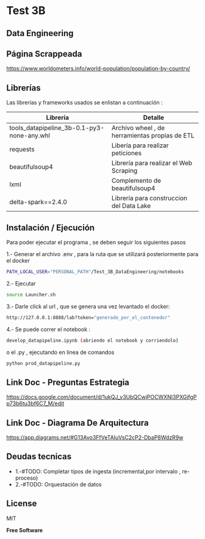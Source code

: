 # Test 3B
## Data Engineering

## Página Scrappeada

https://www.worldometers.info/world-population/population-by-country/

## Librerías

Las librerías y frameworks usados se enlistan a continuación : 

| Librería                                   | Detalle                                        |
| ------------------------------------------ | ---------------------------------------------- |
| tools_datapipeline_3b-0.1-py3-none-any.whl | Archivo wheel , de herramientas propias de ETL |
| requests                                   | Libería para realizar peticiones               |
| beautifulsoup4                             | Librería para realizar el Web Scraping         |
| lxml                                       | Complemento de beautifulsoup4                  |
| delta-spark==2.4.0                         | Librería para construccion del Data Lake       |


## Instalación / Ejecución

Para poder ejecutar el programa , se deben seguir los siguientes pasos

1.- Generar el archivo .env , para la ruta que se utilizará posteriormente para el docker

```sh
PATH_LOCAL_USER="PERSONAL_PATH"/Test_3B_DataEngineering/notebooks
```

2.- Ejecutar

```sh
source Launcher.sh
```
3.- Darle click al url , que se genera una vez levantado el docker:

```sh
http://127.0.0.1:8888/lab?token="generado_por_el_contenedor"
```

4.- Se puede correr el notebook :

```sh
develop_datapipeline.ipynb (abriendo el notebook y corriendolo)
```

o el .py , ejecutando en linea de comandos

```sh
python prod_datapipeline.py
```

## Link Doc - Preguntas Estrategia

https://docs.google.com/document/d/1ukQJ_v3UbQCwjPOCWXNI3PXGifgPp73b6tu3bf6C7_M/edit

## Link Doc - Diagrama De Arquitectura

https://app.diagrams.net/#G13Avo3FfVeTAIuVsC2cP2-DbaP8WdzR9w

## Deudas tecnicas

- 1.-#TODO: Completar tipos de ingesta (incremental,por intervalo , re-proceso)
- 2.-#TODO: Orquestación de datos

## License

MIT

**Free Software**